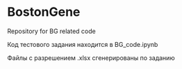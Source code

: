 # BostonGene
Repository for BG related code

Код тестового задания находится в BG_code.ipynb

Файлы с разрешением .xlsx сгенерированы по заданию
